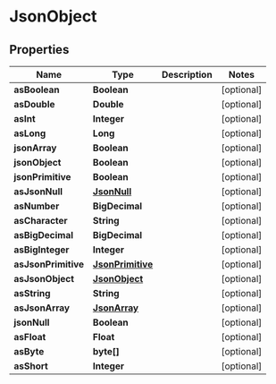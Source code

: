 

# JsonObject


## Properties

| Name | Type | Description | Notes |
|------------ | ------------- | ------------- | -------------|
|**asBoolean** | **Boolean** |  |  [optional] |
|**asDouble** | **Double** |  |  [optional] |
|**asInt** | **Integer** |  |  [optional] |
|**asLong** | **Long** |  |  [optional] |
|**jsonArray** | **Boolean** |  |  [optional] |
|**jsonObject** | **Boolean** |  |  [optional] |
|**jsonPrimitive** | **Boolean** |  |  [optional] |
|**asJsonNull** | [**JsonNull**](JsonNull.md) |  |  [optional] |
|**asNumber** | **BigDecimal** |  |  [optional] |
|**asCharacter** | **String** |  |  [optional] |
|**asBigDecimal** | **BigDecimal** |  |  [optional] |
|**asBigInteger** | **Integer** |  |  [optional] |
|**asJsonPrimitive** | [**JsonPrimitive**](JsonPrimitive.md) |  |  [optional] |
|**asJsonObject** | [**JsonObject**](JsonObject.md) |  |  [optional] |
|**asString** | **String** |  |  [optional] |
|**asJsonArray** | [**JsonArray**](JsonArray.md) |  |  [optional] |
|**jsonNull** | **Boolean** |  |  [optional] |
|**asFloat** | **Float** |  |  [optional] |
|**asByte** | **byte[]** |  |  [optional] |
|**asShort** | **Integer** |  |  [optional] |



